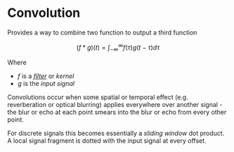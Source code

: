 # Convolution

Provides a way to combine two function to output a third function

$$
(f * g)(t) = \int_{-\infty}^{\infty} f(\tau) g(t-\tau) d\tau
$$

Where
* $f$ is a *[filter](202211031401.md)* or *kernel*
* $g$ is the *input signal*

Convolutions occur when some spatial or temporal effect (e.g. reverberation or
optical blurring) applies everywhere over another signal - the blur or echo at
each point smears into the blur or echo from every other point.

For discrete signals this becomes essentially a *sliding window* dot product. A
local signal fragment is dotted with the input signal at every offset.
